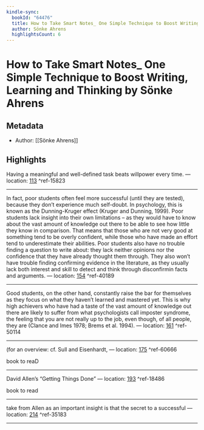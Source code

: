 ```yaml
---
kindle-sync:
  bookId: "64476"
  title: How to Take Smart Notes_ One Simple Technique to Boost Writing, Learning and Thinking by Sönke Ahrens
  author: Sönke Ahrens
  highlightsCount: 6
---
```

# How to Take Smart Notes_ One Simple Technique to Boost Writing, Learning and Thinking by Sönke Ahrens
## Metadata
* Author: [[Sönke Ahrens]]

## Highlights
Having a meaningful and well-defined task beats willpower every time. — location: [113]() ^ref-15823

---
In fact, poor students often feel more successful (until they are tested), because they don’t experience much self-doubt. In psychology, this is known as the Dunning-Kruger effect (Kruger and Dunning, 1999). Poor students lack insight into their own limitations – as they would have to know about the vast amount of knowledge out there to be able to see how little they know in comparison. That means that those who are not very good at something tend to be overly confident, while those who have made an effort tend to underestimate their abilities. Poor students also have no trouble finding a question to write about: they lack neither opinions nor the confidence that they have already thought them through. They also won’t have trouble finding confirming evidence in the literature, as they usually lack both interest and skill to detect and think through disconfirmin facts and arguments. — location: [154]() ^ref-40189

---
Good students, on the other hand, constantly raise the bar for themselves as they focus on what they haven’t learned and mastered yet. This is why high achievers who have had a taste of the vast amount of knowledge out there are likely to suffer from what psychologists call imposter syndrome, the feeling that you are not really up to the job, even though, of all people, they are (Clance and Imes 1978; Brems et al. 1994). — location: [161]() ^ref-50114

---
(for an overview: cf. Sull and Eisenhardt, — location: [175]() ^ref-60666

book to reaD

---
David Allen’s “Getting Things Done” — location: [193]() ^ref-18486

book to read

---
take from Allen as an important insight is that the secret to a successful — location: [214]() ^ref-35183

---
